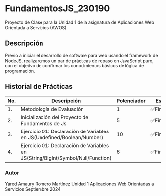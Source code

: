# FundamentosJS_230190
Proyecto de Clase para la Unidad 1 de la asignatura de Aplicaciones Web Orientada a Servicios (AWOS)


## Descripción

Previo a iniciar el desarrollo de software para web usando el framework de NodeJS, realizaremos un par de prácticas de repaso en JavaScript puro, con el objetivo de confirmar los conocimientos básicos de lógica de programación.

## Historial de Prácticas
|No.|Descripción|Potenciador| Estatus|
|--|--|--|--|
|1.|Metodología de Evaluación|1| ✅Finalizado|
|2.|Inicialización del Proyecto de Fundamentos de Js|5| ✅Finalizado|
|3.|Ejercicio 01: Declaración de Variables en JS(Undefined/Boolean/Number)|10|✅Finalizada|
|4.|Ejercicio 01: Declaración de Variables en JS(String/BigInt/Symbol/Null/Function)|6| ✅Finalizada|

### Autor
Yáred Amaury Romero Martínez
Unidad 1
Aplicaciones Web Orientadas a Servicios
Septiembre 2024